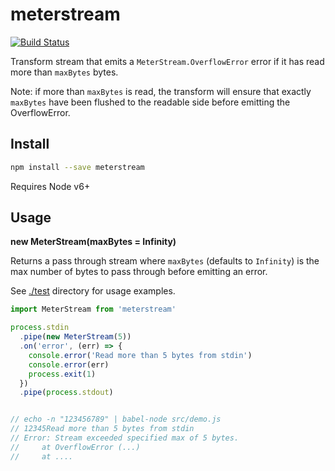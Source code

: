 # meterstream

[![Build Status](https://travis-ci.org/blockai/meterstream.svg?branch=master)](https://travis-ci.org/blockai/meterstream)

Transform stream that emits a `MeterStream.OverflowError` error if it has
read more than `maxBytes` bytes.

Note: if more than `maxBytes` is read, the transform will ensure that
exactly `maxBytes` have been flushed to the readable side before
emitting the OverflowError.

## Install

```bash
npm install --save meterstream
```

Requires Node v6+

## Usage

**new MeterStream(maxBytes = Infinity)**

Returns a pass through stream where `maxBytes` (defaults to `Infinity`)
is the max number of bytes to pass through before emitting an error.

See [./test](./test) directory for usage examples.

```javascript
import MeterStream from 'meterstream'

process.stdin
  .pipe(new MeterStream(5))
  .on('error', (err) => {
    console.error('Read more than 5 bytes from stdin')
    console.error(err)
    process.exit(1)
  })
  .pipe(process.stdout)


// echo -n "123456789" | babel-node src/demo.js
// 12345Read more than 5 bytes from stdin
// Error: Stream exceeded specified max of 5 bytes.
//     at OverflowError (...)
//     at ....
```